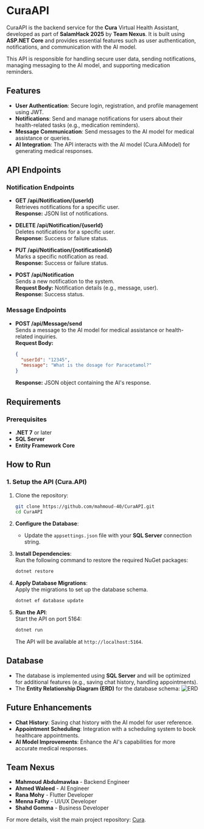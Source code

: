 # CuraAPI

CuraAPI is the backend service for the **Cura** Virtual Health Assistant, developed as part of **SalamHack 2025** by **Team Nexus**. It is built using **ASP.NET Core** and provides essential features such as user authentication, notifications, and communication with the AI model.

This API is responsible for handling secure user data, sending notifications, managing messaging to the AI model, and supporting medication reminders.


## Features

- **User Authentication**: Secure login, registration, and profile management using JWT.
- **Notifications**: Send and manage notifications for users about their health-related tasks (e.g., medication reminders).
- **Message Communication**: Send messages to the AI model for medical assistance or queries.
- **AI Integration**: The API interacts with the AI model (Cura.AiModel) for generating medical responses.


## API Endpoints

### Notification Endpoints

- **GET /api/Notification/{userId}**  
  Retrieves notifications for a specific user.  
  **Response:** JSON list of notifications.

- **DELETE /api/Notification/{userId}**  
  Deletes notifications for a specific user.  
  **Response:** Success or failure status.

- **PUT /api/Notification/{notificationId}**  
  Marks a specific notification as read.  
  **Response:** Success or failure status.

- **POST /api/Notification**  
  Sends a new notification to the system.  
  **Request Body:** Notification details (e.g., message, user).  
  **Response:** Success status.

### Message Endpoints

- **POST /api/Message/send**  
  Sends a message to the AI model for medical assistance or health-related inquiries.  
  **Request Body:**

  ```json
  {
    "userId": "12345",
    "message": "What is the dosage for Paracetamol?"
  }
  ```
  **Response:** JSON object containing the AI's response.


## Requirements

### Prerequisites

- **.NET 7** or later
- **SQL Server**
- **Entity Framework Core**

## How to Run

### 1. Setup the API (Cura.API)

1. Clone the repository:

   ```bash
   git clone https://github.com/mahmoud-40/CuraAPI.git
   cd CuraAPI
   ```

2. **Configure the Database**:  
   - Update the `appsettings.json` file with your **SQL Server** connection string.

3. **Install Dependencies**:  
   Run the following command to restore the required NuGet packages:

   ```bash
   dotnet restore
   ```

4. **Apply Database Migrations**:  
   Apply the migrations to set up the database schema.

   ```bash
   dotnet ef database update
   ```

5. **Run the API**:  
   Start the API on port 5164:

   ```bash
   dotnet run
   ```

   The API will be available at `http://localhost:5164`.


## Database

- The database is implemented using **SQL Server** and will be optimized for additional features (e.g., saving chat history, handling appointments).
- The **Entity Relationship Diagram (ERD)** for the database schema:
![ERD](https://github.com/user-attachments/assets/d48e7037-d689-4ad6-9281-2a8bfc4d8209)

## Future Enhancements

- **Chat History**: Saving chat history with the AI model for user reference.
- **Appointment Scheduling**: Integration with a scheduling system to book healthcare appointments.
- **AI Model Improvements**: Enhance the AI's capabilities for more accurate medical responses.


## Team Nexus

- **Mahmoud Abdulmawlaa** - Backend Engineer
- **Ahmed Waleed** - AI Engineer
- **Rana Mohy** - Flutter Developer
- **Menna Fathy** - UI/UX Developer
- **Shahd Gomma** - Business Developer

For more details, visit the main project repository: [Cura](https://github.com/mahmoud-40/Cura).

